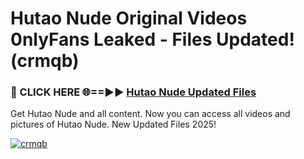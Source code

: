 # Hutao Nude Original Videos 0nlyFans Leaked - Files Updated! (crmqb)

<h3>🔴 CLICK HERE 🌐==►► <a href="https://tinyurl.com/y5r63du9" rel="nofollow">Hutao Nude Updated Files</a></h3>

Get Hutao Nude and all content. Now you can access all videos and pictures of Hutao Nude. New Updated Files 2025!

[![crmqb](https://i.imgur.com/UVo9nyh.gif)](https://tinyurl.com/y5r63du9)
